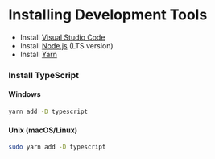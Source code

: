 # Installing Development Tools

- Install [Visual Studio Code](https://code.visualstudio.com/)
- Install [Node.js](https://nodejs.org/) (LTS version)
- Install [Yarn](https://classic.yarnpkg.com/lang/en/docs/install/)

### Install TypeScript

#### Windows
```bash
yarn add -D typescript
```

#### Unix (macOS/Linux)
```bash
sudo yarn add -D typescript
```
